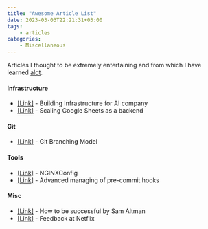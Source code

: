 ```yaml
---
title: "Awesome Article List"
date: 2023-03-03T22:21:31+03:00
tags:
    - articles
categories:
    - Miscellaneous
---
```


Articles I thought to be extremely entertaining and 
from which I have learned [alot](https://hyperboleandahalf.blogspot.com/2010/04/alot-is-better-than-you-at-everything.html).

#### Infrastructure
- [[Link]](https://openai.com/research/infrastructure-for-deep-learning) - Building Infrastructure for AI company
- [[Link]](https://www.levels.fyi/blog/scaling-to-millions-with-google-sheets.html) - Scaling Google Sheets as a backend

#### Git
- [[Link]](https://nvie.com/posts/a-successful-git-branching-model/) - Git Branching Model 

#### Tools
- [[Link]](https://www.digitalocean.com/community/tools/nginx) - NGINXConfig 
- [[Link]](https://pre-commit.com/) - Advanced managing of pre-commit hooks 

#### Misc
- [[Link]](https://blog.samaltman.com/how-to-be-successful) - How to be successful by Sam Altman
- [[Link]](https://www.corporate-rebels.com/blog/feedback-at-netflix) - Feedback at Netflix
